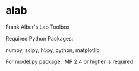 # alab
Frank Alber's Lab Toolbox

Required Python Packages:

numpy,
scipy,
h5py,
cython,
matplotlib

For model.py package, IMP 2.4 or higher is required
